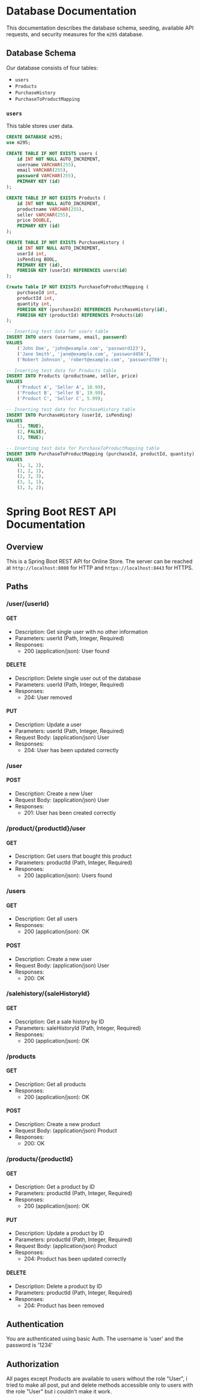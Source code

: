 # Database Documentation

This documentation describes the database schema, seeding, available API requests, and security measures for the `m295` database.

## Database Schema

Our database consists of four tables:

- `users`
- `Products`
- `PurchaseHistory`
- `PurchaseToProductMapping`

### `users`

This table stores user data.
```sql
CREATE DATABASE m295;
use m295;
```

```sql
CREATE TABLE IF NOT EXISTS users (
    id INT NOT NULL AUTO_INCREMENT,
    username VARCHAR(255),
    email VARCHAR(255),
    password VARCHAR(255),
    PRIMARY KEY (id)
);
```

```sql
CREATE TABLE IF NOT EXISTS Products (
    id INT NOT NULL AUTO_INCREMENT,
    productname VARCHAR(255),
    seller VARCHAR(255),
    price DOUBLE,
    PRIMARY KEY (id)
);
```

```sql
CREATE TABLE IF NOT EXISTS PurchaseHistory (
    id INT NOT NULL AUTO_INCREMENT,
    userId int,
    isPending BOOL,
    PRIMARY KEY (id),
    FOREIGN KEY (userId) REFERENCES users(id)
);
```

```sql
Create Table IF NOT EXISTS PurchaseToProductMapping (
    purchaseId int,
    productId int,
    quantity int,
    FOREIGN KEY (purchaseId) REFERENCES PurchaseHistory(id),
    FOREIGN KEY (productId) REFERENCES Products(id)
);
```
```sql
-- Inserting test data for users table
INSERT INTO users (username, email, password)
VALUES
    ('John Doe', 'john@example.com', 'password123'),
    ('Jane Smith', 'jane@example.com', 'password456'),
    ('Robert Johnson', 'robert@example.com', 'password789');

-- Inserting test data for Products table
INSERT INTO Products (productname, seller, price)
VALUES
    ('Product A', 'Seller A', 10.99),
    ('Product B', 'Seller B', 19.99),
    ('Product C', 'Seller C', 5.99);

-- Inserting test data for PurchaseHistory table
INSERT INTO PurchaseHistory (userId, isPending)
VALUES
    (1, TRUE),
    (2, FALSE),
    (3, TRUE);

-- Inserting test data for PurchaseToProductMapping table
INSERT INTO PurchaseToProductMapping (purchaseId, productId, quantity)
VALUES
    (1, 1, 2),
    (1, 2, 1),
    (2, 3, 3),
    (3, 1, 1),
    (3, 3, 2);
```

# Spring Boot REST API Documentation

## Overview

This is a Spring Boot REST API for Online Store. The server can be reached at `http://localhost:8080` for HTTP and `https://localhost:8443` for HTTPS.

## Paths

### /user/{userId}

#### GET
- Description: Get single user with no other information
- Parameters: userId (Path, Integer, Required)
- Responses:
    - 200 (application/json): User found

#### DELETE
- Description: Delete single user out of the database
- Parameters: userId (Path, Integer, Required)
- Responses:
    - 204: User removed

#### PUT
- Description: Update a user
- Parameters: userId (Path, Integer, Required)
- Request Body: (application/json) User
- Responses:
    - 204: User has been updated correctly

### /user

#### POST
- Description: Create a new User
- Request Body: (application/json) User
- Responses:
    - 201: User has been created correctly

### /product/{productId}/user

#### GET
- Description: Get users that bought this product
- Parameters: productId (Path, Integer, Required)
- Responses:
    - 200 (application/json): Users found

### /users

#### GET
- Description: Get all users
- Responses:
    - 200 (application/json): OK

#### POST
- Description: Create a new user
- Request Body: (application/json) User
- Responses:
    - 200: OK

### /salehistory/{saleHistoryId}

#### GET
- Description: Get a sale history by ID
- Parameters: saleHistoryId (Path, Integer, Required)
- Responses:
    - 200 (application/json): OK

### /products

#### GET
- Description: Get all products
- Responses:
    - 200 (application/json): OK

#### POST
- Description: Create a new product
- Request Body: (application/json) Product
- Responses:
    - 200: OK

### /products/{productId}

#### GET
- Description: Get a product by ID
- Parameters: productId (Path, Integer, Required)
- Responses:
    - 200 (application/json): OK

#### PUT
- Description: Update a product by ID
- Parameters: productId (Path, Integer, Required)
- Request Body: (application/json) Product
- Responses:
    - 204: Product has been updated correctly

#### DELETE
- Description: Delete a product by ID
- Parameters: productId (Path, Integer, Required)
- Responses:
    - 204: Product has been removed




## Authentication

You are authenticated using basic Auth. The username is 'user' and the password is '1234'

## Authorization

All pages except Products are available to users without the role "User", i tried to make all post, put and delete methods accessible only to users with the role "User" but i couldn't make it work.